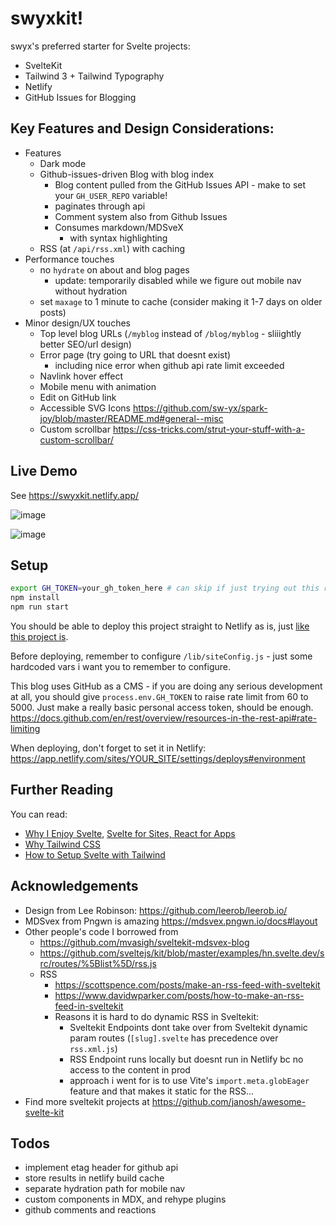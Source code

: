 # swyxkit!

swyx's preferred starter for Svelte projects:

- SvelteKit
- Tailwind 3 + Tailwind Typography
- Netlify
- GitHub Issues for Blogging

## Key Features and Design Considerations:

- Features
  - Dark mode
  - Github-issues-driven Blog with blog index
    - Blog content pulled from the GitHub Issues API - make to set your `GH_USER_REPO` variable!
    - paginates through api
    - Comment system also from Github Issues
    - Consumes markdown/MDSveX
      - with syntax highlighting
  - RSS (at `/api/rss.xml`) with caching
- Performance touches
  - no `hydrate` on about and blog pages
    - update: temporarily disabled while we figure out mobile nav without hydration
  - set `maxage` to 1 minute to cache (consider making it 1-7 days on older posts)
- Minor design/UX touches
  - Top level blog URLs (`/myblog` instead of `/blog/myblog` - sliiightly better SEO/url design)
  - Error page (try going to URL that doesnt exist)
    - including nice error when github api rate limit exceeded
  - Navlink hover effect
  - Mobile menu with animation
  - Edit on GitHub link
  - Accessible SVG Icons https://github.com/sw-yx/spark-joy/blob/master/README.md#general--misc
  - Custom scrollbar https://css-tricks.com/strut-your-stuff-with-a-custom-scrollbar/

## Live Demo

See https://swyxkit.netlify.app/

![image](https://user-images.githubusercontent.com/6764957/147861359-3ad9438f-41d1-47c8-aa05-95c7d18497f0.png)

![image](https://user-images.githubusercontent.com/6764957/147861337-d40a1798-e7ff-40e1-8dd8-ba1350fd3784.png)

## Setup

```bash
export GH_TOKEN=your_gh_token_here # can skip if just trying out this repo casually
npm install
npm run start
```

You should be able to deploy this project straight to Netlify as is, just [like this project is](https://app.netlify.com/sites/swyxkit/deploys/).

Before deploying, remember to configure `/lib/siteConfig.js` - just some hardcoded vars i want you to remember to configure.

This blog uses GitHub as a CMS - if you are doing any serious development at all, you should give `process.env.GH_TOKEN` to raise rate limit from 60 to 5000. Just make a really basic personal access token, should be enough.
https://docs.github.com/en/rest/overview/resources-in-the-rest-api#rate-limiting

When deploying, don't forget to set it in Netlify: https://app.netlify.com/sites/YOUR_SITE/settings/deploys#environment

## Further Reading

You can read:

- [Why I Enjoy Svelte](https://www.swyx.io/svelte-why/), [Svelte for Sites, React for Apps](https://www.swyx.io/svelte-sites-react-apps/)
- [Why Tailwind CSS](https://www.swyx.io/why-tailwind/)
- [How to Setup Svelte with Tailwind](https://dev.to/swyx/how-to-set-up-svelte-with-tailwind-css-4fg5)

## Acknowledgements

- Design from Lee Robinson: https://github.com/leerob/leerob.io/
- MDSvex from Pngwn is amazing https://mdsvex.pngwn.io/docs#layout
- Other people's code I borrowed from
  - https://github.com/mvasigh/sveltekit-mdsvex-blog
  - https://github.com/sveltejs/kit/blob/master/examples/hn.svelte.dev/src/routes/%5Blist%5D/rss.js
  - RSS
    - https://scottspence.com/posts/make-an-rss-feed-with-sveltekit
    - https://www.davidwparker.com/posts/how-to-make-an-rss-feed-in-sveltekit
    - Reasons it is hard to do dynamic RSS in Sveltekit:
      - Sveltekit Endpoints dont take over from Sveltekit dynamic param routes (`[slug].svelte` has precedence over `rss.xml.js`)
      - RSS Endpoint runs locally but doesnt run in Netlify bc no access to the content in prod
      - approach i went for is to use Vite's `import.meta.globEager` feature and that makes it static for the RSS... 
- Find more sveltekit projects at https://github.com/janosh/awesome-svelte-kit

## Todos

- implement etag header for github api
- store results in netlify build cache
- separate hydration path for mobile nav
- custom components in MDX, and rehype plugins
- github comments and reactions